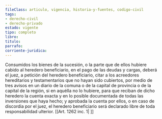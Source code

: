 ```yaml
---
fileClass: articulo, vigencia, historia-y-fuentes, codigo-civil
tags:
- derecho-civil
- derecho-privado
estado: vigente
tipo: completo
libro:
titulo:
parrafo:
corriente-juridica:
---
```

Consumidos los bienes de la sucesión, o la parte que de ellos hubiere cabido al heredero beneficiario, en el pago de las deudas y cargas, deberá el juez, a petición del heredero beneficiario, citar a los acreedores hereditarios y testamentarios que no hayan sido cubiertos, por medio de tres avisos en un diario de la comuna o de la capital de provincia o de la capital de la región, si en aquélla no lo hubiere, para que reciban de dicho heredero la cuenta exacta y en lo posible documentada de todas las inversiones que haya hecho; y aprobada la cuenta por ellos, o en caso de discordia por el juez, el heredero beneficiario será declarado libre de toda responsabilidad ulterior. [[Art. 1262 inc. 1| ]]